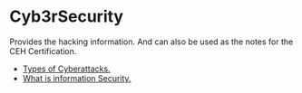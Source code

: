 # Cyb3rSecurity
Provides the hacking information. And can also be used as the notes for the CEH Certification.

- <a href="https://cyb3rtarun.blogspot.com/2022/11/cyberattacks.html">Types of Cyberattacks.</a>
- <a href="https://cyb3rtarun.blogspot.com/2022/11/what-is-information-security.html">What is information Security.</a>
